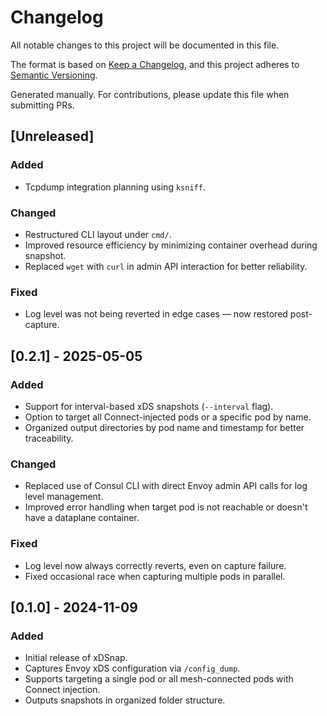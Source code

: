 # Changelog

All notable changes to this project will be documented in this file.

The format is based on [Keep a Changelog](https://keepachangelog.com/en/1.0.0/),
and this project adheres to [Semantic Versioning](https://semver.org).

Generated manually. For contributions, please update this file when submitting PRs.

## [Unreleased]

### Added
- Tcpdump integration planning using `ksniff`.

### Changed
- Restructured CLI layout under `cmd/`.
- Improved resource efficiency by minimizing container overhead during snapshot.
- Replaced `wget` with `curl` in admin API interaction for better reliability.

### Fixed
- Log level was not being reverted in edge cases — now restored post-capture.

## [0.2.1] - 2025-05-05

### Added
- Support for interval-based xDS snapshots (`--interval` flag).
- Option to target all Connect-injected pods or a specific pod by name.
- Organized output directories by pod name and timestamp for better traceability.

### Changed
- Replaced use of Consul CLI with direct Envoy admin API calls for log level management.
- Improved error handling when target pod is not reachable or doesn't have a dataplane container.

### Fixed
- Log level now always correctly reverts, even on capture failure.
- Fixed occasional race when capturing multiple pods in parallel.

## [0.1.0] - 2024-11-09

### Added
- Initial release of xDSnap.
- Captures Envoy xDS configuration via `/config_dump`.
- Supports targeting a single pod or all mesh-connected pods with Connect injection.
- Outputs snapshots in organized folder structure.




